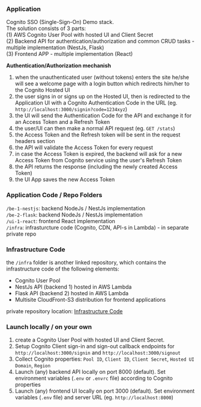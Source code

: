 ### Application
Cognito SSO (Single-Sign-On) Demo stack.  
The solution consists of 3 parts:  
(1) AWS Cognito User Pool with hosted UI and Client Secret  
(2) Backend API for authentication/authorization and common CRUD tasks - multiple implementation (NestJs, Flask)  
(3) Frontend APP - multiple implementation (React)

**Authentication/Authorization mechanish**  
1) when the unauthenticated user (without tokens) enters the site he/she will see a welcome page with a login button which redirects him/her to the Cognito Hosted UI
2) the user signs in or signs up on the Hosted UI, then is redirected to the Application UI with a Cognito Authentication Code in the URL (eg. `http://localhost:3000/signin?code=1234xyz`)
3) the UI will send the Authentication Code for the API and exchange it for an Access Token and a Refresh Token
4) the user/UI can then make a normal API request (eg. `GET /stats`)
5) the Access Token and the Refresh token will be sent in the request headers section
5) the API will validate the Access Token for every request
6) in case the Access Token is expired, the backend will ask for a new Access Token from Cognito service using the user's Refresh Token
7) the API returns the response (including the newly created Access Token)
8) the UI App saves the new Access Token

### Application Code / Repo Folders
`/be-1-nestjs`: backend NodeJs / NestJs implementation  
`/be-2-flask`: backend NodeJs / NestJs implementation  
`/ui-1-react`: frontend React implementation  
`/infra`: infrasturcture code (Cognito, CDN, API-s in Lambda) - in separate private repo  

### Infrastructure Code
the `/infra` folder is another linked repository, which contains the infrastructure code of the following elements:  
- Cognito User Pool  
- NestJs API (backend 1) hosted in AWS Lambda  
- Flask API (backend 2) hosted in AWS Lambda  
- Multisite CloudFront-S3 distribution for frontend applications    

private repository location: [Infrastructure Code](https://github.com/coding-recipes/infra_aws_cognito_sso)  

### Launch locally / on your own
1) create a Cognito User Pool with hosted UI and Client Secret.
2) Setup Cognito Client sign-in and sign-out callback endpoints for `http://localhost:3000/signin` and `http://localhost:3000/signout`
3) Collect Cognito properties: `Pool ID`, `Client ID`, `Client Secret`, `Hosted UI Domain`, `Region`
4) Launch (any) backend API locally on port 8000 (default). Set environment variables (`.env` or `.envrc` file) according to Cognito properties
5) Launch (any) frontend UI locally on port 3000 (default). Set environment variables (`.env` file) and server URL (eg. `http://localhost:8000`)
